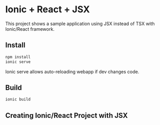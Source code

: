 # Ionic + React + JSX

This project shows a sample application using JSX instead of TSX with Ionic/React framework.

## Install
```sh
npm install
ionic serve
```

Ionic serve allows auto-reloading webapp if dev changes code.

## Build
```sh
ionic build
```

## Creating Ionic/React Project with JSX

